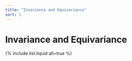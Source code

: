 ```yaml
---
title: "Invariance and Equivariance"
sort: 1
---
```


# Invariance and Equivariance

{% include list.liquid all=true %}
